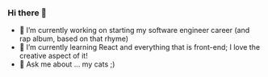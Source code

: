 ### Hi there 👋

- 🔭 I’m currently working on starting my software engineer career (and rap album, based on that rhyme) 
- 🌱 I’m currently learning React and everything that is front-end; I love the creative aspect of it!
- 💬 Ask me about ... my cats ;)
<!--
**doughyetti/doughyetti** is a ✨ _special_ ✨ repository because its `README.md` (this file) appears on your GitHub profile.

Here are some ideas to get you started:

- 🔭 I’m currently working on ...
- 🌱 I’m currently learning ...
- 👯 I’m looking to collaborate on ...
- 🤔 I’m looking for help with ...
- 💬 Ask me about ...
- 📫 How to reach me: ...
- 😄 Pronouns: ...
- ⚡ Fun fact: ...
-->
